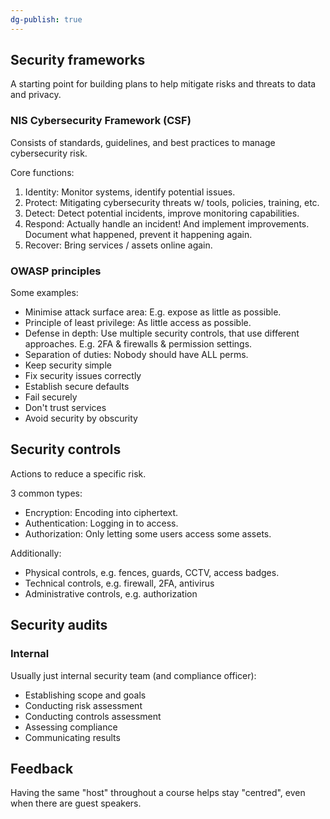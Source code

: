 ```yaml
---
dg-publish: true
---
```

## Security frameworks

A starting point for building plans to help mitigate risks and threats to data and privacy.

### NIS Cybersecurity Framework (CSF)

Consists of standards, guidelines, and best practices to manage cybersecurity risk.

Core functions:

1. Identity: Monitor systems, identify potential issues.
2. Protect: Mitigating cybersecurity threats w/ tools, policies, training, etc.
3. Detect: Detect potential incidents, improve monitoring capabilities.
4. Respond: Actually handle an incident! And implement improvements. Document what happened, prevent it happening again.
5. Recover: Bring services / assets online again.

### OWASP principles

Some examples:

- Minimise attack surface area: E.g. expose as little as possible.
- Principle of least privilege: As little access as possible.
- Defense in depth: Use multiple security controls, that use different approaches. E.g. 2FA & firewalls & permission settings.
- Separation of duties: Nobody should have ALL perms.
- Keep security simple
- Fix security issues correctly
- Establish secure defaults
- Fail securely
- Don't trust services
- Avoid security by obscurity

## Security controls

Actions to reduce a specific risk.

3 common types:

- Encryption: Encoding into ciphertext.
- Authentication: Logging in to access.
- Authorization: Only letting some users access some assets.

Additionally:

- Physical controls, e.g. fences, guards, CCTV, access badges.
- Technical controls, e.g. firewall, 2FA, antivirus
- Administrative controls, e.g. authorization

## Security audits

### Internal

Usually just internal security team (and compliance officer):

- Establishing scope and goals
- Conducting risk assessment
- Conducting controls assessment
- Assessing compliance
- Communicating results

## Feedback

Having the same "host" throughout a course helps stay "centred", even when there are guest speakers.
